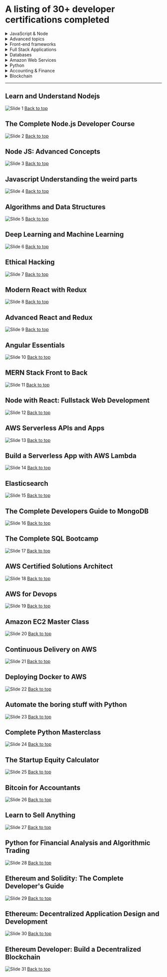 # A listing of 30+ developer certifications completed

<details>
  <summary> JavaScript & Node</summary>

- [Learn and Understand Node.js](#user-content-learn-and-understand-nodejs)
- [The Complete Node.js Developer Course](#user-content-the-complete-nodejs-developer-course)
- [Node JS Advanced Concepts](#user-content-node-js-advanced-concepts)
- [Javascript Understanding the weird parts](#user-content-javascript-understanding-the-weird-parts)
- [Algorithms and Data Structures](#user-content-algorithms-and-data-structures)

</details>

<details>
  <summary> Advanced topics </summary>

- [Deep Learning and Machine Learning](#user-content-deep-learning-and-machine-learning)
- [Ethical Hacking](#user-content-ethical-hacking)

</details>

<details>
  <summary> Front-end frameworks</summary>

- [Modern React with Redux](#user-content-modern-react-with-redux)
- [Advanced React and Redux](#user-content-advanced-react-and-redux)
- [Angular Essentials](#user-content-angular-essentials)

</details>

<details>
  <summary> Full Stack Applications </summary>

- [MERN Stack Front to Back](#user-content-mern-stack-front-to-back)
- [Node with React: Fullstack Web Development](#user-content-node-with-react-fullstack-web-development)
- [AWS Serverless APIs and Apps](#user-content-aws-serverless-apis-and-apps)
- [Build a Serverless App with AWS Lambda](#user-content-build-a-serverless-app-with-aws-lambda)

</details>

<details>
  <summary> Databases </summary>

- [Elasticsearch](#user-content-elasticsearch)
- [The Complete Developers Guide to MongoDB](#user-content-the-complete-developers-guide-to-mongodb)
- [The Complete SQL Bootcamp](#user-content-the-complete-sql-bootcamp)

</details>

<details>
  <summary> Amazon Web Services </summary>

- [AWS Certified Solutions Architect](#user-content-aws-certified-solutions-architect)
- [AWS for Devops](#user-content-aws-for-devops)
- [Amazon EC2 Master Class](#user-content-amazon-ec2-master-class)
- [Continuous Delivery on AWS](#user-content-continuous-delivery-on-aws)
- [Deploying Docker to AWS](#user-content-deploying-docker-to-aws)


</details>

<details>

  <summary> Python</summary>

- [Automate the boring stuff with Python](#user-content-automate-the-boring-stuff-with-python)
- [Complete Python Masterclass](#user-content-complete-python-masterclass)

</details>

<details>

  <summary> Accounting & Finance</summary>

- [The Startup Equity Calculator](#user-content-the-startup-equity-calculator)
- [Bitcoin for Accountants](#user-content-bitcoin-for-accountants)
- [Learn to Sell Anything](#user-content-learn-to-sell-anything)
- [Python for Financial Analysis and Algorithmic Trading](#user-content-python-for-financial-analysis-and-algorithmic-trading)

</details>

<details>

  <summary> Blockchain</summary>

- [Ethereum and Solidity: The Complete Developer's Guide](#user-content-ethereum-and-solidity-the-complete-developers-guide)
- [Ethereum: Decentralized Application Design and Development](#user-content-ethereum-decentralized-application-design-and-development)
- [Ethereum Developer: Build a Decentralized Blockchain](#user-content-ethereum-developer-build-a-decentralized-blockchain)

</details>

<hr>

## Learn and Understand Nodejs

![Slide 1](certificates/Learn_and_Understand_Nodejs.jpg)
<a href="#top">Back to top</a>

## The Complete Node.js Developer Course

![Slide 2](certificates/The_complete_Node.js_developer_course.jpg)
<a href="#top">Back to top</a>

## Node JS: Advanced Concepts

![Slide 3](certificates/Node_JS_Advanced_Concepts.jpg)
<a href="#top">Back to top</a>

## Javascript Understanding the weird parts

![Slide 4](certificates/Javascript_Understanding_the_weird_parts.jpg)
<a href="#top">Back to top</a>

## Algorithms and Data Structures

![Slide 5](certificates/Algorithms_and_Data_Structures.jpg)
<a href="#top">Back to top</a>

## Deep Learning and Machine Learning

![Slide 6](certificates/Deep_Learning_and_Machine_Learning.jpg)
<a href="#top">Back to top</a>

## Ethical Hacking

![Slide 7](certificates/Ethical_Hacking.jpg)
<a href="#top">Back to top</a>

## Modern React with Redux

![Slide 8](certificates/Modern_React_with_Redux.jpg)
<a href="#top">Back to top</a>

## Advanced React and Redux

![Slide 9](certificates/Advanced_React_and_Redux.jpg)
<a href="#top">Back to top</a>

## Angular Essentials

![Slide 10](certificates/Angular_Essentials.jpg)
<a href="#top">Back to top</a>

## MERN Stack Front to Back

![Slide 11](certificates/MERN_Stack_Front_To_Back.jpg)
<a href="#top">Back to top</a>

## Node with React: Fullstack Web Development

![Slide 12](certificates/Node_with_React_Fullstack_Web_Development.jpg)
<a href="#top">Back to top</a>

## AWS Serverless APIs and Apps

![Slide 13](certificates/AWS_Serverless_APIs_and_Apps.jpg)
<a href="#top">Back to top</a>

## Build a Serverless App with AWS Lambda

![Slide 14](certificates/Build_a_Serverless_App_with_AWS_Lambda.jpg)
<a href="#top">Back to top</a>

## Elasticsearch

![Slide 15](certificates/Elasticsearch.jpg)
<a href="#top">Back to top</a>

## The Complete Developers Guide to MongoDB

![Slide 16](certificates/The_Complete_Developers_Guide_to_MongoDB.jpg)
<a href="#top">Back to top</a>

## The Complete SQL Bootcamp

![Slide 17](certificates/The_Complete_SQL_Bootcamp.jpg)
<a href="#top">Back to top</a>

## AWS Certified Solutions Architect

![Slide 18](certificates/AWS_Certified_Solutions_Architect.jpg)
<a href="#top">Back to top</a>

## AWS for Devops

![Slide 19](certificates/AWS_for_Devops.png)
<a href="#top">Back to top</a>

## Amazon EC2 Master Class

![Slide 20](certificates/Amazon_EC2_Master_Class.jpg)
<a href="#top">Back to top</a>

## Continuous Delivery on AWS

![Slide 21](certificates/Continuous_Delivery_on_AWS.jpg)
<a href="#top">Back to top</a>

## Deploying Docker to AWS

![Slide 22](certificates/Deploying_Docker_to_AWS.png)
<a href="#top">Back to top</a>

## Automate the boring stuff with Python

![Slide 23](certificates/Automate_the_boring_stuff_with_Python.jpg)
<a href="#top">Back to top</a>

## Complete Python Masterclass

![Slide 24](certificates/Complete_Python_Masterclass.jpg)
<a href="#top">Back to top</a>

## The Startup Equity Calculator

![Slide 25](certificates/The_Startup_Equity_Calculator.jpg)
<a href="#top">Back to top</a>

## Bitcoin for Accountants

![Slide 26](certificates/Bitcoin_for_Accountants.jpg)
<a href="#top">Back to top</a>

## Learn to Sell Anything

![Slide 27](certificates/Learn-to-Sell-Anything.jpg)
<a href="#top">Back to top</a>

## Python for Financial Analysis and Algorithmic Trading

![Slide 28](certificates/Python_for_Financial_Analysis_and_Algorithmic_Trading.jpg)
<a href="#top">Back to top</a>

## Ethereum and Solidity: The Complete Developer's Guide

![Slide 29](certificates/Ethereum_and_Solidity_the_Complete_Developers_Guide.jpg)
<a href="#top">Back to top</a>

## Ethereum: Decentralized Application Design and Development

![Slide 30](certificates/Ethereum_Decentralized_Application_Design_and_Development.jpg)
<a href="#top">Back to top</a>

## Ethereum Developer: Build a Decentralized Blockchain

![Slide 31](certificates/Ethereum_Developer_Build_A_Decentralised_Blockchain.jpg)
<a href="#top">Back to top</a>
